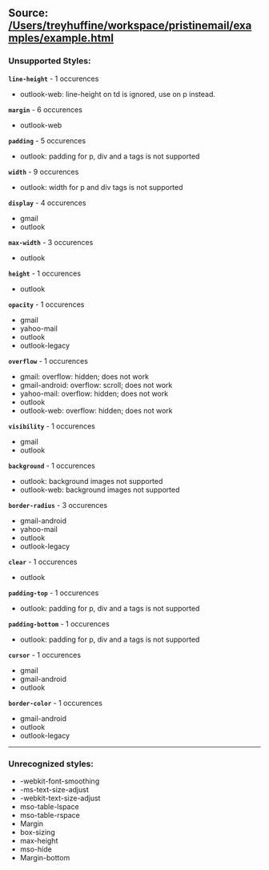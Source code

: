## Source: [/Users/treyhuffine/workspace/pristinemail/examples/example.html](/Users/treyhuffine/workspace/pristinemail/examples/example.html) 

### Unsupported Styles:
__`line-height`__ - 1 occurences 
 * outlook-web: line-height on td is ignored, use on p instead.

__`margin`__ - 6 occurences 
 * outlook-web

__`padding`__ - 5 occurences 
 * outlook: padding for p, div and a tags is not supported

__`width`__ - 9 occurences 
 * outlook: width for p and div tags is not supported

__`display`__ - 4 occurences 
 * gmail
 * outlook

__`max-width`__ - 3 occurences 
 * outlook

__`height`__ - 1 occurences 
 * outlook

__`opacity`__ - 1 occurences 
 * gmail
 * yahoo-mail
 * outlook
 * outlook-legacy

__`overflow`__ - 1 occurences 
 * gmail: overflow: hidden; does not work
 * gmail-android: overflow: scroll; does not work
 * yahoo-mail: overflow: hidden; does not work
 * outlook
 * outlook-web: overflow: hidden; does not work

__`visibility`__ - 1 occurences 
 * gmail
 * outlook

__`background`__ - 1 occurences 
 * outlook: background images not supported
 * outlook-web: background images not supported

__`border-radius`__ - 3 occurences 
 * gmail-android
 * yahoo-mail
 * outlook
 * outlook-legacy

__`clear`__ - 1 occurences 
 * outlook

__`padding-top`__ - 1 occurences 
 * outlook: padding for p, div and a tags is not supported

__`padding-bottom`__ - 1 occurences 
 * outlook: padding for p, div and a tags is not supported

__`cursor`__ - 1 occurences 
 * gmail
 * gmail-android
 * outlook

__`border-color`__ - 1 occurences 
 * gmail-android
 * outlook
 * outlook-legacy


___ 
### Unrecognized styles:

* -webkit-font-smoothing
* -ms-text-size-adjust
* -webkit-text-size-adjust
* mso-table-lspace
* mso-table-rspace
* Margin
* box-sizing
* max-height
* mso-hide
* Margin-bottom
